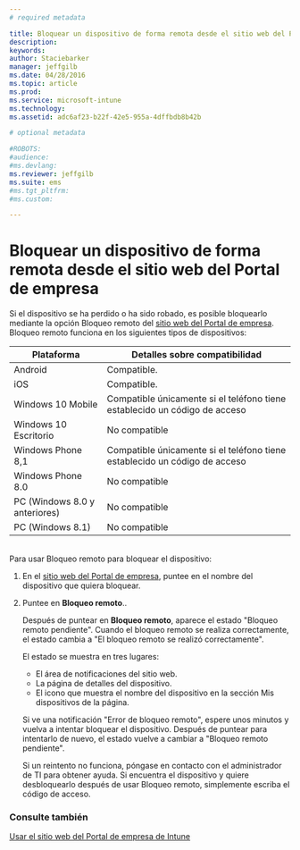 ```yaml
---
# required metadata

title: Bloquear un dispositivo de forma remota desde el sitio web del Portal de empresa | Microsoft Intune
description:
keywords:
author: Staciebarker
manager: jeffgilb
ms.date: 04/28/2016
ms.topic: article
ms.prod:
ms.service: microsoft-intune
ms.technology:
ms.assetid: adc6af23-b22f-42e5-955a-4dffbdb8b42b

# optional metadata

#ROBOTS:
#audience:
#ms.devlang:
ms.reviewer: jeffgilb
ms.suite: ems
#ms.tgt_pltfrm:
#ms.custom:

---
```



# Bloquear un dispositivo de forma remota desde el sitio web del Portal de empresa

Si el dispositivo se ha perdido o ha sido robado, es posible bloquearlo mediante la opción Bloqueo remoto del [sitio web del Portal de empresa](http://portal.manage.microsoft.com). Bloqueo remoto funciona en los siguientes tipos de dispositivos:

Plataforma  |Detalles sobre compatibilidad  
---------|---------
Android | Compatible.       
iOS | Compatible.
Windows 10 Mobile | Compatible únicamente si el teléfono tiene establecido un código de acceso     
Windows 10 Escritorio | No compatible  
Windows Phone 8,1 | Compatible únicamente si el teléfono tiene establecido un código de acceso
Windows Phone 8.0 | No compatible
PC (Windows 8.0 y anteriores) | No compatible       
PC (Windows 8.1) | No compatible

</br>
Para usar Bloqueo remoto para bloquear el dispositivo:

1.  En el [sitio web del Portal de empresa](http://portal.manage.microsoft.com), puntee en el nombre del dispositivo que quiera bloquear.

2.  Puntee en **Bloqueo remoto**..

    Después de puntear en **Bloqueo remoto**, aparece el estado "Bloqueo remoto pendiente".  Cuando el bloqueo remoto se realiza correctamente, el estado cambia a "El bloqueo remoto se realizó correctamente".

    El estado se muestra en tres lugares:

    * El área de notificaciones del sitio web. 
    * La página de detalles del dispositivo.
    * El icono que muestra el nombre del dispositivo en la sección Mis dispositivos de la página.

    Si ve una notificación "Error de bloqueo remoto", espere unos minutos y vuelva a intentar bloquear el dispositivo. Después de puntear para intentarlo de nuevo, el estado vuelve a cambiar a "Bloqueo remoto pendiente". 

    Si un reintento no funciona, póngase en contacto con el administrador de TI para obtener ayuda. Si encuentra el dispositivo y quiere desbloquearlo después de usar Bloqueo remoto, simplemente escriba el código de acceso.


### Consulte también
[Usar el sitio web del Portal de empresa de Intune](using-the-intune-company-portal-website.md)

<!--HONumber=May16_HO1-->


